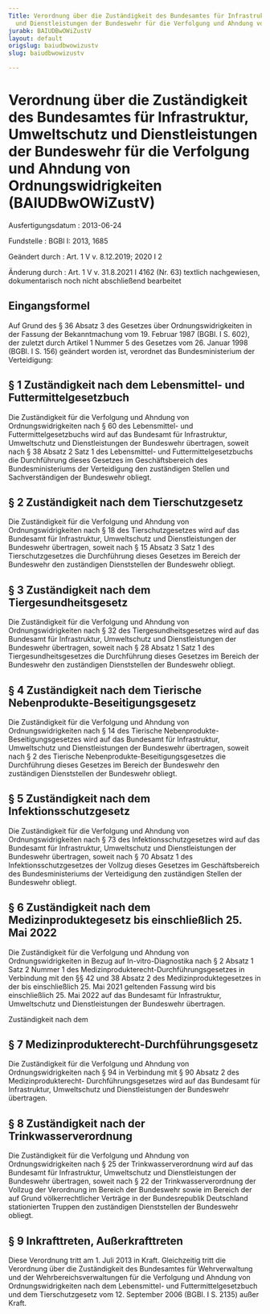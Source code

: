 ```yaml
---
Title: Verordnung über die Zuständigkeit des Bundesamtes für Infrastruktur, Umweltschutz
  und Dienstleistungen der Bundeswehr für die Verfolgung und Ahndung von Ordnungswidrigkeiten
jurabk: BAIUDBwOWiZustV
layout: default
origslug: baiudbwowizustv
slug: baiudbwowizustv

---
```


# Verordnung über die Zuständigkeit des Bundesamtes für Infrastruktur, Umweltschutz und Dienstleistungen der Bundeswehr für die Verfolgung und Ahndung von Ordnungswidrigkeiten (BAIUDBwOWiZustV)

Ausfertigungsdatum
:   2013-06-24

Fundstelle
:   BGBl I: 2013, 1685

Geändert durch
:   Art. 1 V v. 8.12.2019; 2020 I 2

Änderung durch
:   Art. 1 V v. 31.8.2021 I 4162 (Nr. 63) textlich nachgewiesen, dokumentarisch noch nicht abschließend bearbeitet


## Eingangsformel

Auf Grund des § 36 Absatz 3 des Gesetzes über Ordnungswidrigkeiten in
der Fassung der Bekanntmachung vom 19. Februar 1987 (BGBl. I S. 602),
der zuletzt durch Artikel 1 Nummer 5 des Gesetzes vom 26. Januar 1998
(BGBl. I S. 156) geändert worden ist, verordnet das Bundesministerium
der Verteidigung:


## § 1 Zuständigkeit nach dem Lebensmittel- und Futtermittelgesetzbuch

Die Zuständigkeit für die Verfolgung und Ahndung von
Ordnungswidrigkeiten nach § 60 des Lebensmittel- und
Futtermittelgesetzbuchs wird auf das Bundesamt für Infrastruktur,
Umweltschutz und Dienstleistungen der Bundeswehr übertragen, soweit
nach § 38 Absatz 2 Satz 1 des Lebensmittel- und
Futtermittelgesetzbuchs die Durchführung dieses Gesetzes im
Geschäftsbereich des Bundesministeriums der Verteidigung den
zuständigen Stellen und Sachverständigen der Bundeswehr obliegt.


## § 2 Zuständigkeit nach dem Tierschutzgesetz

Die Zuständigkeit für die Verfolgung und Ahndung von
Ordnungswidrigkeiten nach § 18 des Tierschutzgesetzes wird auf das
Bundesamt für Infrastruktur, Umweltschutz und Dienstleistungen der
Bundeswehr übertragen, soweit nach § 15 Absatz 3 Satz 1 des
Tierschutzgesetzes die Durchführung dieses Gesetzes im Bereich der
Bundeswehr den zuständigen Dienststellen der Bundeswehr obliegt.


## § 3 Zuständigkeit nach dem Tiergesundheitsgesetz

Die Zuständigkeit für die Verfolgung und Ahndung von
Ordnungswidrigkeiten nach § 32 des Tiergesundheitsgesetzes wird auf
das Bundesamt für Infrastruktur, Umweltschutz und Dienstleistungen der
Bundeswehr übertragen, soweit nach § 28 Absatz 1 Satz 1 des
Tiergesundheitsgesetzes die Durchführung dieses Gesetzes im Bereich
der Bundeswehr den zuständigen Dienststellen der Bundeswehr obliegt.


## § 4 Zuständigkeit nach dem Tierische Nebenprodukte-Beseitigungsgesetz

Die Zuständigkeit für die Verfolgung und Ahndung von
Ordnungswidrigkeiten nach § 14 des Tierische Nebenprodukte-
Beseitigungsgesetzes wird auf das Bundesamt für Infrastruktur,
Umweltschutz und Dienstleistungen der Bundeswehr übertragen, soweit
nach § 2 des Tierische Nebenprodukte-Beseitigungsgesetzes die
Durchführung dieses Gesetzes im Bereich der Bundeswehr den zuständigen
Dienststellen der Bundeswehr obliegt.


## § 5 Zuständigkeit nach dem Infektionsschutzgesetz

Die Zuständigkeit für die Verfolgung und Ahndung von
Ordnungswidrigkeiten nach § 73 des Infektionsschutzgesetzes wird auf
das Bundesamt für Infrastruktur, Umweltschutz und Dienstleistungen der
Bundeswehr übertragen, soweit nach § 70 Absatz 1 des
Infektionsschutzgesetzes der Vollzug dieses Gesetzes im
Geschäftsbereich des Bundesministeriums der Verteidigung den
zuständigen Stellen der Bundeswehr obliegt.


## § 6 Zuständigkeit nach dem Medizinproduktegesetz bis einschließlich 25. Mai 2022

Die Zuständigkeit für die Verfolgung und Ahndung von
Ordnungswidrigkeiten in Bezug auf In-vitro-Diagnostika nach § 2 Absatz
1 Satz 2 Nummer 1 des Medizinprodukterecht-Durchführungsgesetzes in
Verbindung mit den §§ 42 und 38 Absatz 2 des Medizinproduktegesetzes
in der bis einschließlich 25. Mai 2021 geltenden Fassung wird bis
einschließlich 25. Mai 2022 auf das Bundesamt für Infrastruktur,
Umweltschutz und Dienstleistungen der Bundeswehr übertragen.

Zuständigkeit nach dem

## § 7 Medizinprodukterecht-Durchführungsgesetz

Die Zuständigkeit für die Verfolgung und Ahndung von
Ordnungswidrigkeiten nach § 94 in Verbindung mit § 90 Absatz 2 des
Medizinprodukterecht- Durchführungsgesetzes wird auf das Bundesamt für
Infrastruktur, Umweltschutz und Dienstleistungen der Bundeswehr
übertragen.


## § 8 Zuständigkeit nach der Trinkwasserverordnung

Die Zuständigkeit für die Verfolgung und Ahndung von
Ordnungswidrigkeiten nach § 25 der Trinkwasserverordnung wird auf das
Bundesamt für Infrastruktur, Umweltschutz und Dienstleistungen der
Bundeswehr übertragen, soweit nach § 22 der Trinkwasserverordnung der
Vollzug der Verordnung im Bereich der Bundeswehr sowie im Bereich der
auf Grund völkerrechtlicher Verträge in der Bundesrepublik Deutschland
stationierten Truppen den zuständigen Dienststellen der Bundeswehr
obliegt.


## § 9 Inkrafttreten, Außerkrafttreten

Diese Verordnung tritt am 1. Juli 2013 in Kraft. Gleichzeitig tritt
die Verordnung über die Zuständigkeit des Bundesamtes für
Wehrverwaltung und der Wehrbereichsverwaltungen für die Verfolgung und
Ahndung von Ordnungswidrigkeiten nach dem Lebensmittel- und
Futtermittelgesetzbuch und dem Tierschutzgesetz vom 12. September 2006
(BGBl. I S. 2135) außer Kraft.

